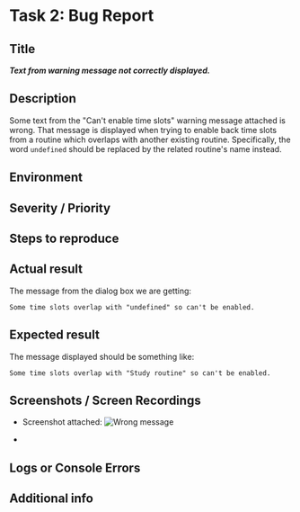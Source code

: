 # Task 2: Bug Report

## Title

_**Text from warning message not correctly displayed.**_

## Description

Some text from the "Can't enable time slots" warning message attached is wrong. That message is displayed when trying to enable back time slots from a routine which overlaps with another existing routine. 
Specifically, the word `undefined` should be replaced by the related routine's name instead.

## Environment

## Severity / Priority

## Steps to reproduce

## Actual result

The message from the dialog box we are getting:
```
Some time slots overlap with "undefined" so can't be enabled.
```

## Expected result

The message displayed should be something like:
```
Some time slots overlap with "Study routine" so can't be enabled.
```

## Screenshots / Screen Recordings

- Screenshot attached: ![Wrong message](docs/assets/screenshot.png)


- 

## Logs or Console Errors

## Additional info
